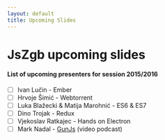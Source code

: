 ```yaml
---
layout: default
title: Upcoming Slides
---
```


# JsZgb upcoming slides
#### List of upcoming presenters for session 2015/2016

* [ ] Ivan Lučin - Ember
* [ ] Hrvoje Šimić - Webtorrent
* [ ] Luka Blažecki & Matija Marohnić - ES6 & ES7
* [ ] Dino Trojak - Redux
* [ ] Vjekoslav Ratkajec - Hands on Electron
* [ ] Mark Nadal - [GunJs](http://gun.js.org/#step1) (video podcast)
